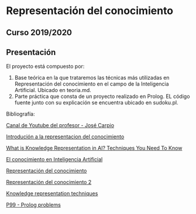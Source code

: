 # Representación del conocimiento

## Curso 2019/2020

## Presentación

El proyecto está compuesto por:

1. Base teórica en la que trataremos las técnicas más utilizadas en Representación del conocimiento en el campo de la Inteligencia Artificial. Ubicado en teoria.md.
2. Parte práctica que consta de un proyecto realizado en Prolog. EL código fuente junto con su explicación se encuentra ubicado en sudoku.pl.

Bibliografía:

[Canal de Youtube del profesor -    José Carpio](https://www.youtube.com/user/josecarpioc)

[Introdución a la representacion del conocimiento](http://openaccess.uoc.edu/webapps/o2/bitstream/10609/69005/2/Representaci%C3%B3n%20del%20conocimiento_M%C3%B3dulo%201_Introducci%C3%B3n%20a%20la%20representaci%C3%B3n%20del%20conocimiento.pdf)

[What is Knowledge Representation in AI? Techniques You Need To Know](https://www.edureka.co/blog/knowledge-representation-in-ai/)

[El conocimiento en Inteligencia Artificial](https://es.slideshare.net/warrionet/el-conocimiento-en-ia)

[Representación del conocimiento](http://www.cs.us.es/~fsancho/?e=172)

[Representación del conocimiento 2](https://www.cs.upc.edu/~bejar/ia/transpas/teoria/3-RC0-Intro_rep_conocimiento.pdf)

[Knowledge representation techniques](http://www.hbcse.tifr.res.in/jrmcont/notespart1/node38.html)

[P99 - Prolog problems](https://www.ic.unicamp.br/~meidanis/courses/mc336/2009s2/prolog/problemas/)